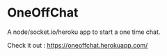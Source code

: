 # OneOffChat
A node/socket.io/heroku app to start a one time chat.

Check it out : https://oneoffchat.herokuapp.com/
